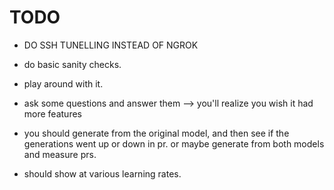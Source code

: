 # TODO

- DO SSH TUNELLING INSTEAD OF NGROK
- do basic sanity checks.
- play around with it.

- ask some questions and answer them --> you'll realize you wish it had more features
- you should generate from the original model, and then see if the generations went up or down in pr. 
or maybe generate from both models and measure prs.
- should show at various learning rates.